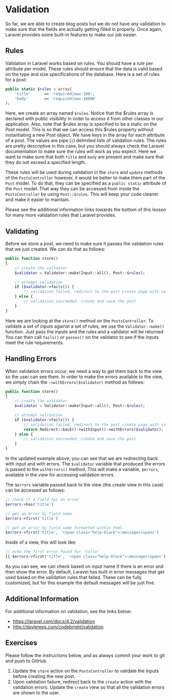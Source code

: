 # Validation

So far, we are able to create blog posts but we do not have any validation to make sure that the fields are actually getting filled in properly. Once again, Laravel provides some built-in features to make our job easier.

## Rules

Validation in Laravel works based on rules. You should have a rule per attribute per model. These rules should ensure that the data is valid based on the type and size specifications of the database. Here is a set of rules for a post:

~~~php
public static $rules = array(
    'title'      => 'required|max:100',
    'body'       => 'required|max:10000'
);
~~~

Here, we create an array named `$rules`. Notice that the $rules array is declared with public visibility in order to access it from other classes in our application. Also, note that $rules array is specified to be a static on the Post model. This is so that we can access this $rules property without instantiating a new Post object. We have keys in the array for each attribute of a post. The values are pipe (`|`) delimited lists of validation rules. The rules are pretty descriptive in this case, but you should always check the Laravel documentation to make sure the rules will work as you expect. Here we want to make sure that both `title` and `body` are present and make sure that they do not exceed a specified length.

These rules will be used during validation in the `store` and `update` methods of the `PostsController` however, it would be better to make them part of the `Post` model. To do that, they can be specified as a `public static` attribute of the `Post` model. That way they can be accessed from inside the `PostsController` by using `Post::$rules`. This will keep your code cleaner and make it easier to maintain.

Please see the additional information links towards the bottom of this lesson for many more validation rules that Laravel provides.

## Validating

Before we store a post, we need to make sure it passes the validation rules that we just created. We can do that as follows:

~~~php
public function store()
{
    // create the validator
    $validator = Validator::make(Input::all(), Post::$rules);

    // attempt validation
    if ($validator->fails()) {
        // validation failed, redirect to the post create page with validation errors and old inputs
    } else {
        // validation succeeded, create and save the post
    }
}
~~~

Here we are looking at the `store()` method on the `PostsController`. To validate a set of inputs against a set of rules, we use the `Validator::make()` function. Just pass the inputs and the rules and a validator will be returned. You can then call `fails()` or `passes()` on the validator to see if the inputs meet the rule requirements.

## Handling Errors

When validation errors occur, we need a way to get them back to the view so the user can see them. In order to make the errors available to the view, we simply chain the `->withErrors($validator)` method as follows:

~~~php
public function store()
{
    // create the validator
    $validator = Validator::make(Input::all(), Post::$rules);

    // attempt validation
    if ($validator->fails()) {
        // validation failed, redirect to the post create page with validation errors and old inputs
        return Redirect::back()->withInput()->withErrors($validator);
    } else {
        // validation succeeded, create and save the post
    }
}
~~~

In the updated example above, you can see that we are redirecting back with input and with errors. The `$validator` variable that produced the errors is passed to the `withErrors()` method. This will make a variable, `$errors`, available in the view for accessing validation errors.

The `$errors` variable passed back to the view (the create view in this case) can be accessed as follows:

~~~php
// check if a field has an error
$errors->has('title')

// get an error by field name
$errors->first('title')

// get an error by field name formatted within html
$errors->first('title', '<span class="help-block">:message</span>')
~~~

Inside of a view, this will look like:

~~~php
// echo the first error found for 'title'
{{ $errors->first('title', '<span class="help-block">:message</span>') }}
~~~

As you can see, we can check based on input name if there is an error and then show the error. By default, Laravel has built in error messages that get used based on the validation rules that failed. These can be fully customized, but for this example the default messages will be just fine.

## Additional Information

For additional information on validation, see the links below:

- https://laravel.com/docs/4.2/validation
- http://daylerees.com/codebright/validation

## Exercises

Please follow the instructions below, and as always commit your work to git and push to GitHub.

1. Update the `store` action on the `PostsController` to validate the inputs before creating the new post.
1. Upon validation failure, redirect back to the `create` action with the validation errors. Update the `create` view so that all the validation errors are shown to the user.
